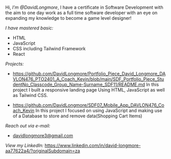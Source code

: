 Hi, *I’m @DavidLongmore*, I have a certificate in Software Development with the aim to one day work as a full time software developer 
with an eye on expanding my knowledge to become a game level designer!

*I have mastered basic:*
* HTML
* JavaScript
* CSS including Tailwind Framework
* React

*Projects:*
* https://github.com/DavidLongmore/Portfolio_Piece_David_Longmore_DAVLON476_PTO2401_A_Coach_Kevin/blob/main/SDF_Portfolio_Piece_StudentNo_Classcode_Group_Name-Surname_SDF11/README.md
In this project I built a responsive landing page Using HTML, JavaScript as well as Tailwind CSS.

* https://github.com/DavidLongmore/SDF07_Mobile_App_DAVLON476_Coach_Kevin
In this project I focused on using JavaScript and making use of a Database to store and remove data(Shopping Cart Items)

*Reach out via e-mail:*
* davidlongmore3@gmail.com

*View my LinkedIn:*
https://www.linkedin.com/in/david-longmore-aa77622a4/?originalSubdomain=za
